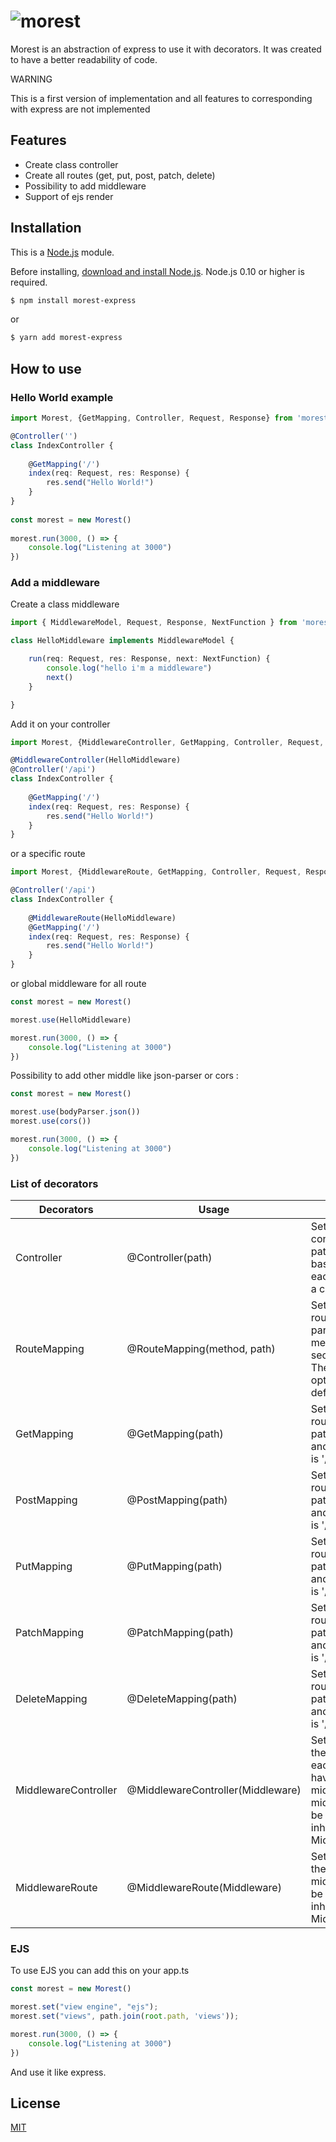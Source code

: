 # ![morest](https://user-images.githubusercontent.com/43060105/103370527-50d7c080-4acd-11eb-9607-68e671115795.png)


Morest is an abstraction of express to use it with decorators. It was created to have a better readability of code.

WARNING

This is a first version of implementation and all features to corresponding with express are not implemented

## Features

* Create class controller
* Create all routes (get, put, post, patch, delete)
* Possibility to add middleware
* Support of ejs render

## Installation

This is a [Node.js](https://nodejs.org/en/) module.

Before installing, [download and install Node.js](https://nodejs.org/en/download/).
Node.js 0.10 or higher is required.

```bash
$ npm install morest-express
```

or

```bash
$ yarn add morest-express
```

## How to use

### Hello World example

```ts
import Morest, {GetMapping, Controller, Request, Response} from 'morest-express'

@Controller('')
class IndexController {
​
    @GetMapping('/')
    index(req: Request, res: Response) {
        res.send("Hello World!")
    }
}
​
const morest = new Morest()
​
morest.run(3000, () => {
    console.log("Listening at 3000")
})

```

### Add a middleware

Create a class middleware

```ts
import { MiddlewareModel, Request, Response, NextFunction } from 'morest-express';

class HelloMiddleware implements MiddlewareModel {

    run(req: Request, res: Response, next: NextFunction) {
        console.log("hello i'm a middleware")
        next()
    }

}
```

Add it on your controller 

```ts
import Morest, {MiddlewareController, GetMapping, Controller, Request, Response} from 'morest-express'

@MiddlewareController(HelloMiddleware)
@Controller('/api')
class IndexController {
​
    @GetMapping('/')
    index(req: Request, res: Response) {
        res.send("Hello World!")
    }
}
```

or a specific route

```ts
import Morest, {MiddlewareRoute, GetMapping, Controller, Request, Response} from 'morest-express'

@Controller('/api')
class IndexController {
​
    @MiddlewareRoute(HelloMiddleware)
    @GetMapping('/')
    index(req: Request, res: Response) {
        res.send("Hello World!")
    }
}
```

or global middleware for all route 

```ts
const morest = new Morest()

morest.use(HelloMiddleware)

morest.run(3000, () => {
    console.log("Listening at 3000")
})

```

Possibility to add other middle like json-parser or cors : 

```ts
const morest = new Morest()

morest.use(bodyParser.json())
morest.use(cors())

morest.run(3000, () => {
    console.log("Listening at 3000")
})


```

### List of decorators

| Decorators | Usage | Description |
| ------ | ----------- | ----------- | 
| Controller   | @Controller(path) | Set a class as a controller. Use path to have a base path for each route inside a controller
| RouteMapping | @RouteMapping(method, path) | Set a function as route. The first parameter is the method and the second, the path. The path is optionnal and default value is '/'
| GetMapping    | @GetMapping(path) | Set a function as route get. The path is optionnal and default value is '/'
| PostMapping    | @PostMapping(path) | Set a function as route post. The path is optionnal and default value is '/'
| PutMapping    | @PutMapping(path) | Set a function as route put. The path is optionnal and default value is '/'
| PatchMapping    | @PatchMapping(path) | Set a function as route patch. The path is optionnal and default value is '/'
| DeleteMapping    | @DeleteMapping(path) | Set a function as route delete. The path is optionnal and default value is '/'
| MiddlewareController | @MiddlewareController(Middleware) | Set a middle on the controller, each route will have a middleware. The middleware must be a class inheritance MiddlewareModel 
| MiddlewareRoute | @MiddlewareRoute(Middleware) | Set a middle on the route. The middleware must be a class inheritance MiddlewareModel 

### EJS 

To use EJS you can add this on your app.ts

```ts
const morest = new Morest()

morest.set("view engine", "ejs");
morest.set("views", path.join(root.path, 'views'));

morest.run(3000, () => {
    console.log("Listening at 3000")
})
```

And use it like express. 

## License

[MIT](LICENSE)